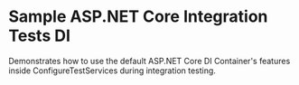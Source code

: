 # Sample ASP.NET Core Integration Tests DI

Demonstrates how to use the default ASP.NET Core DI Container's features inside ConfigureTestServices during integration testing.

